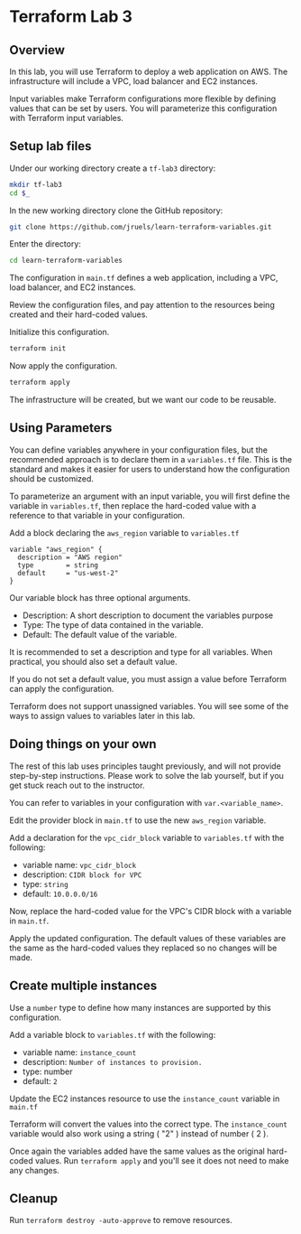 # Terraform Lab 3

## Overview 
In this lab, you will use Terraform to deploy a web application on AWS. The infrastructure will include a VPC, load balancer and EC2 instances. 

Input variables make Terraform configurations more flexible by defining values that can be set by users. You will parameterize this configuration with Terraform input variables. 

## Setup lab files 
Under our working directory create a `tf-lab3` directory:
```sh
mkdir tf-lab3 
cd $_
```

In the new working directory clone the GitHub repository:

```sh
git clone https://github.com/jruels/learn-terraform-variables.git
```

Enter the directory: 
```sh
cd learn-terraform-variables
```

The configuration in `main.tf` defines a web application, including a VPC, load balancer, and EC2 instances.

Review the configuration files, and pay attention to the resources being created and their hard-coded values.

Initialize this configuration.
```sh
terraform init
```

Now apply the configuration.
```sh
terraform apply
```

The infrastructure will be created,  but we want our code to be reusable. 

## Using Parameters

You can define variables anywhere in your configuration files, but the recommended approach is to declare them in a `variables.tf` file. This is the standard and makes it easier for users to understand how the configuration should be customized. 

To parameterize an argument with an input variable, you will first define the variable in `variables.tf`, then replace the hard-coded value with a reference to that variable in your configuration.

Add a block declaring the `aws_region` variable to `variables.tf`

```hcl
variable "aws_region" {
  description = "AWS region"
  type        = string
  default     = "us-west-2"
}
```

Our variable block has three optional arguments. 

- Description: A short description to document the variables purpose 
- Type: The type of data contained in the variable.
- Default: The default value of the variable.

It is recommended to set a description and type for all variables. When practical, you should also set a default value.

If you do not set a default value, you must assign a value before Terraform can apply the configuration.

Terraform does not support unassigned variables. You will see some of the ways to assign values to variables later in this lab.

## Doing things on your own
The rest of this lab uses principles taught previously, and will not provide step-by-step instructions. Please work to solve the lab yourself, but if you get stuck reach out to the instructor.

You can refer to variables in your configuration with `var.<variable_name>`.

Edit the provider block in `main.tf` to use the new `aws_region` variable.

Add a declaration for the `vpc_cidr_block` variable to `variables.tf` with the following: 
- variable name: `vpc_cidr_block`
- description: `CIDR block for VPC`
- type: `string`
- default: `10.0.0.0/16`

Now, replace the hard-coded value for the VPC's CIDR block with a variable in `main.tf`.

Apply the updated configuration. The default values of these variables are the same as the hard-coded values they replaced so no changes will be made.

## Create multiple instances 
Use a `number` type to define how many instances are supported by this configuration. 

Add a variable block to `variables.tf` with the following: 
- variable name: `instance_count`
- description: `Number of instances to provision.`
- type: number 
- default: `2`

Update the EC2 instances resource to use the `instance_count` variable in `main.tf`

Terraform will convert the values into the correct type. The `instance_count` variable would also work using a string ( "2" ) instead of number ( 2 ). 


Once again the variables added have the same values as the original hard-coded values. Run `terraform apply` and you'll see it does not need to make any changes.

## Cleanup
Run `terraform destroy -auto-approve` to remove resources.
